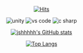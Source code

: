 <div align=center>

[![Hits](https://hits.seeyoufarm.com/api/count/incr/badge.svg?url=https://github.com/jshhhhh%2FEth_Dapp&count_bg=%2379C83D&title_bg=%23555555&icon=&icon_color=%23E7E7E7&title=hits&edge_flat=false)](https://github.com/jshhhhh)

<img alt="unity" src ="https://img.shields.io/badge/unity-fafafa.svg?&style=for-the-badge&logo=unity&logoColor=black"/> <img alt="vs code" src ="https://img.shields.io/badge/vscode-007ACC.svg?&style=for-the-badge&logo=visualstudiocode&logoColor=white"/> <img alt="c sharp" src ="https://img.shields.io/badge/csharp-239120.svg?&style=for-the-badge&logo=csharp&logoColor=white"/>

[![jshhhhh's GitHub stats](https://github-readme-stats.vercel.app/api?username=jshhhhh)](https://github.com/jshhhhh/github-readme-stats)
  
[![Top Langs](https://github-readme-stats.vercel.app/api/top-langs/?username=jshhhhh&show_icons=true&theme=radical&layout=compact)](https://github.com/anuraghazra/github-readme-stats)
  
</div>


